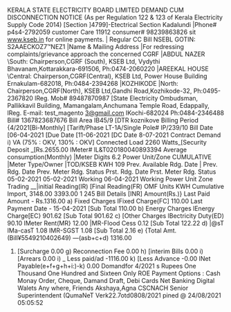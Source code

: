 KERALA STATE ELECTRICITY BOARD LIMITED
DEMAND CUM DISCONNECTION NOTICE
(As per Regulation 122 & 123 of Kerala Electricity Supply Code 2014)
[Section ]4799]-Etectrical Section Kadalundi |Phone# p4s4-2792059 customer Care 11912
consumer# 98239863826 sit www.kseb.in for online payments. | Regular CC Bill NSEBL GOTIN: S2AAECKOZ7™NEZ1
|Name & Mailing Address |For redressing complaints/grievance approach the concerned CGRF
|ABDUL NAZER \South: Chairperson,CGRF (South), KSEB Ltd, Vydythi Bhavanam,Kottarakkara-691506, Ph:0474-2060220
|AREEKAL HOUSE \Central: Chairperson,CGRF(Central), KSEB Ltd, Power House Building Ernakulam-682018, Ph:0484-2394268
|KOZHIKODE |North: Chairperson,CGRF(North), KSEB Ltd,Gandhi Road,Kozhikode-32, Ph:0495-2367820
lReg. Mob# 89487870987 [State Electricity Ombudsman, Pallikkavil Building, Mamangalam,Anchumana Temple Road, Edappally,
lReg. E-mail: test_magento 3@gmail.com IKochi-682024 Ph:0484-2346488
Bill# 1367823687676 Bill Area IB45/9 [DTR koznikove
Billing Period {4/2021[Bi-Monthly] [Tarift/Phase LT-1A/Single Pole# IP/239/10
Bill Date [06-04-2021 [Due Date [11-06-2021 [DC Date 8-07-2021
Contract Demand i) VA (75% : OKV, 130% : OKV] Connected Load 2260 Watts_[Security Deposit _[Rs.2655.00
IMeter# lL&T020180040893394 Average consumption(Monthly)
|Meter Digits 6.2 Power Unit/Zone CUMULATIVE
|Meter Type/Owner |TOD/KSEB KWH 109
Prev. Available Rdg. Date | Prev. Rdg. Date Prev. Meter Rdg. Status Prst. Rdg. Date Prst. Meter Rdg. Status
05-02-2021 05-02-2021 Working 06-04-2021 Working
Power Unit Zone Trading __|initial Reading(IR) [Final Reading(FR) OMF Units
KWH Cumulative Import, 3148.00 3393.00 1 245
Bill Details [INR] Amount(Rs.)}
Last Paid Amount - Rs.1316.00 a) Fixed Charges IFixed Charge(FC] 110.00
Last Payment Date - 15-04-2021 [Sub Total 110.00
b) Energy Charges lEnergy Charge[EC} 901.62
[Sub Total 901.62
c) [Other Charges lBectricity Duty(ED) 90.10
IMeter Rent(MR} 12.00
|MR-Flood Cess 0.12
[Sub Total 122.22
d) |@sT IMa-casT 1.08
IMR-SGST 1.08
[Sub Total 2.16
e) {Total Amt.(Bill¥5549210402649) —(asb+c+d) 1316.00
1) [Surcharge 0.00
g) Reconnection Fee 0.00
h) [interim Bills 0.00
i) [Arrears 0.00
i) _ Less paid/ad -1116.00
k) [Less Advance -0.00
INet Payable(e+f+g+h+i:)-k) 0.00
Domandfor 4/2021 s Rupees One Thousand One Hundred and Sixteen Only
ROE Payment Options : Cash Monay Order, Cheque, Damand Draft, Debi Cards Net Banking Digital Walets Any where, Friends Akshaya,Agna CSCNACH
Senior Superintendent
(QumaNeT Verk22.7otd0808/2021 pined @ 24/08/2021 05:05:52
